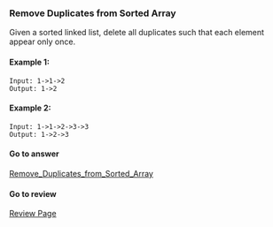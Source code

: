 ### Remove Duplicates from Sorted Array

Given a sorted linked list, delete all duplicates such that each element appear only once.

#### Example 1:

```
Input: 1->1->2
Output: 1->2
```

#### Example 2:

```
Input: 1->1->2->3->3
Output: 1->2->3
```

#### Go to answer

[Remove_Duplicates_from_Sorted_Array](https://github.com/Kelv1nYu/LeetCode_Practices/blob/master/Code/Remove_Duplicates_from_Sorted_Array.py)



#### Go to review

[Review Page](https://github.com/Kelv1nYu/LeetCode_Practices/blob/master/ReviewPage.md)